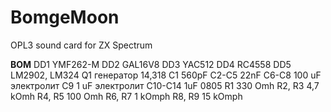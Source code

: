 # BomgeMoon
OPL3 sound card for ZX Spectrum

**BOM**
DD1 YMF262-M
DD2  GAL16V8
DD3  YAC512
DD4  RC4558
DD5  LM2902, LM324
Q1 генератор 14,318
C1 560pF
C2-C5 22nF
C6-C8 100 uF электролит
C9 1 uF электролит
C10-C14 1uF 0805
R1 330 Omh
R2, R3 4,7 kOmh
R4, R5 100 Omh
R6, R7 1 kOmph
R8, R9 15 kOmph
